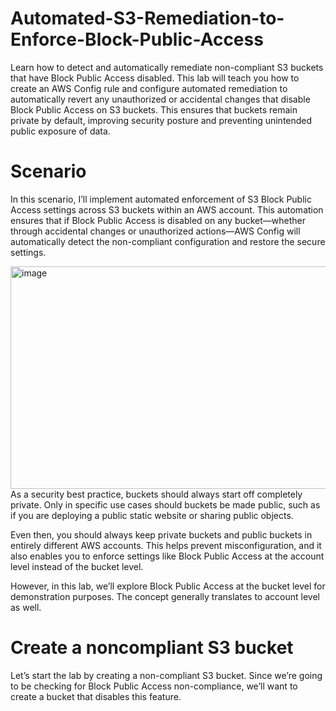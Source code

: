 # Automated-S3-Remediation-to-Enforce-Block-Public-Access
Learn how to detect and automatically remediate non-compliant S3 buckets that have Block Public Access disabled. This lab will teach you how to create an AWS Config rule and configure automated remediation to automatically revert any unauthorized or accidental changes that disable Block Public Access on S3 buckets. This ensures that buckets remain private by default, improving security posture and preventing unintended public exposure of data.

# Scenario
In this scenario, I’ll implement automated enforcement of S3 Block Public Access settings across S3 buckets within an AWS account. This automation ensures that if Block Public Access is disabled on any bucket—whether through accidental changes or unauthorized actions—AWS Config will automatically detect the non-compliant configuration and restore the secure settings.

<img width="739" height="356" alt="image" src="https://github.com/user-attachments/assets/bac447b1-6bcd-401b-80b7-acbe062ed2de" />
As a security best practice, buckets should always start off completely private. Only in specific use cases should buckets be made public, such as if you are deploying a public static website or sharing public objects.

Even then, you should always keep private buckets and public buckets in entirely different AWS accounts. This helps prevent misconfiguration, and it also enables you to enforce settings like Block Public Access at the account level instead of the bucket level.

However, in this lab, we’ll explore Block Public Access at the bucket level for demonstration purposes. The concept generally translates to account level as well.

# Create a noncompliant S3 bucket
Let’s start the lab by creating a non-compliant S3 bucket. Since we’re going to be checking for Block Public Access non-compliance, we’ll want to create a bucket that disables this feature.




